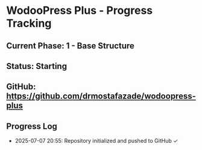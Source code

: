 # WodooPress Plus - Progress Tracking

## Current Phase: 1 - Base Structure
## Status: Starting
## GitHub: https://github.com/drmostafazade/wodoopress-plus

## Progress Log
- 2025-07-07 20:55: Repository initialized and pushed to GitHub ✓
